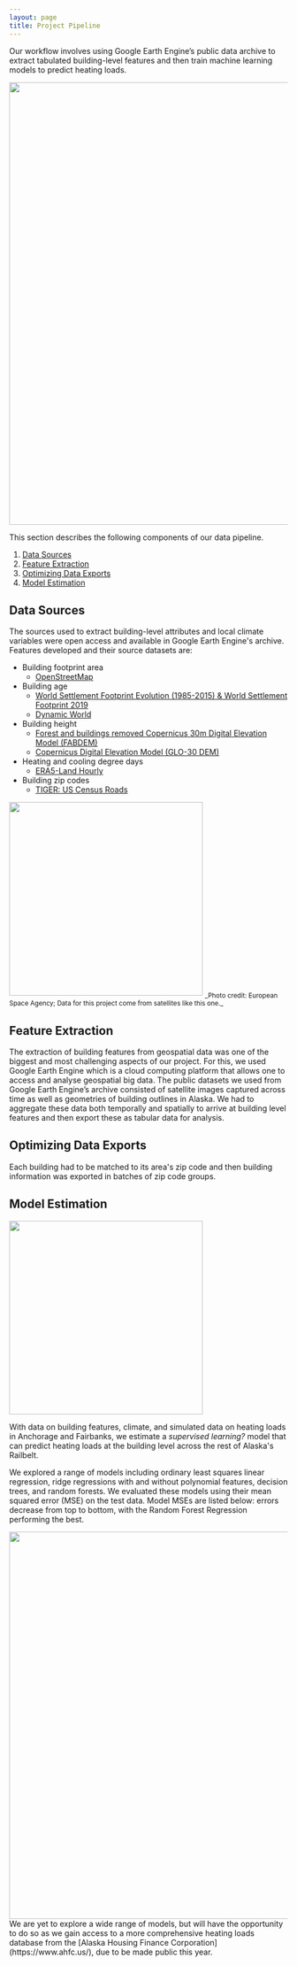 ```yaml
---
layout: page
title: Project Pipeline
---
```

Our workflow involves using Google Earth Engine’s public data archive to extract tabulated building-level features and then train machine learning models to predict heating loads.

<img src="{{ site.url }}{{ site.baseurl }}/assets/img/pipeline.png" width="800">

This section describes the following components of our data pipeline.
1. [Data Sources](#data-sources)
2. [Feature Extraction](#feature-extraction)
3. [Optimizing Data Exports](#optimizing-data-exports)
4. [Model Estimation](#model-estimation)

## Data Sources

The sources used to extract building-level attributes and local climate variables were open access and available in Google Earth Engine's archive. Features developed and their source datasets are:
+ Building footprint area
	+ [OpenStreetMap](https://www.openstreetmap.org)
+ Building age
	+ [World Settlement Footprint Evolution (1985-2015) & World Settlement Footprint 2019](https://samapriya.github.io/awesome-gee-community-datasets/projects/wsf/)
	+ [Dynamic World](https://developers.google.com/earth-engine/datasets/catalog/GOOGLE_DYNAMICWORLD_V1)
+ Building height
	+ [Forest and buildings removed Copernicus 30m Digital Elevation Model (FABDEM)](https://samapriya.github.io/awesome-gee-community-datasets/projects/fabdem/)
	+ [Copernicus Digital Elevation Model (GLO-30 DEM)](https://samapriya.github.io/awesome-gee-community-datasets/projects/glo30/)
+ Heating and cooling degree days 
	+ [ERA5-Land Hourly](https://developers.google.com/earth-engine/datasets/catalog/ECMWF_ERA5_LAND_HOURLY)
+ Building zip codes 
 	+ [TIGER: US Census Roads](https://developers.google.com/earth-engine/datasets/catalog/TIGER_2016_Roads)

<img src="{{ site.url }}{{ site.baseurl }}/assets/img/copernicus_sat.png" width="350">
<sub>_Photo credit: European Space Agency; Data for this project come from satellites like this one._</sub>

## Feature Extraction

The extraction of building features from geospatial data was one of the biggest and most challenging aspects of our project. For this, we used Google Earth Engine which is a cloud computing platform that allows one to access and analyse geospatial big data. The public datasets we used from Google Earth Engine’s archive consisted of satellite images captured across time as well as geometries of building outlines in Alaska. We had to aggregate these data both temporally and spatially to arrive at building level features and then export these as tabular data for analysis.


## Optimizing Data Exports

Each building had to be matched to its area's zip code and then building information was exported in batches of zip code groups. 

## Model Estimation
<img src="{{ site.url }}{{ site.baseurl }}/assets/img/ak_anch_fair.png" width="350">
<!--  note you can make text wrap by adding img align="right" between img and src-->

With data on building features, climate, and simulated data on heating loads in Anchorage and Fairbanks, we estimate a _supervised learning?_ model that can predict heating loads at the building level across the rest of Alaska's Railbelt.

We explored a range of models including ordinary least squares linear regression, ridge regressions with and without polynomial features, decision trees, and random forests. We evaluated these models using their mean squared error (MSE) on the test data. Model MSEs are listed below: errors decrease from top to bottom, with the Random Forest Regression performing the best.

<img src="{{ site.url }}{{ site.baseurl }}/assets/img/mse.png" width="700">
We are yet to explore a wide range of models, but will have the opportunity to do so as we gain access to a more comprehensive heating loads database from the [Alaska Housing Finance Corporation](https://www.ahfc.us/), due to be made public this year.

